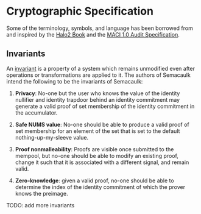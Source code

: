 # Cryptographic Specification

Some of the terminology, symbols, and language has been borrowed from and
inspired by the [Halo2 Book](https://zcash.github.io/halo2) and the [MACI 1.0
Audit Specification](https://hackmd.io/AP6zPSgtThWxx6pjXY7R8A).

## Invariants

An [invariant](https://mathworld.wolfram.com/Invariant.html) is a property of a
system which remains unmodified even after operations or transformations are
applied to it. The authors of Semacaulk intend the following to be the
invariants of Semacaulk:

1. **Privacy**: No-one but the user who knows the value of the identity nullifier and
   identity trapdoor behind an identity commitment may generate a valid proof
   of set membership of the identity commitment in the accumulator.

2. **Safe NUMS value**: No-one should be able to produce a valid proof of set membership for an
   element of the set that is set to the default nothing-up-my-sleeve value.

3. **Proof nonmalleability**: Proofs are visible once submitted to the mempool,
   but no-one should be able to modify an existing proof, change it such that
   it is associated with a different signal, and remain valid.

4. **Zero-knowledge**: given a valid proof, no-one should be able to determine
   the index of the identity commitment of which the prover knows the preimage.

TODO: add more invariants
